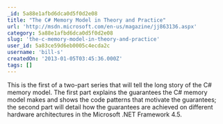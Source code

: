 ```yaml
---
_id: 5a88e1afbd6dca0d5f0d2e08
title: "The C# Memory Model in Theory and Practice"
url: 'http://msdn.microsoft.com/en-us/magazine/jj863136.aspx'
category: 5a88e1afbd6dca0d5f0d2e08
slug: 'the-c-memory-model-in-theory-and-practice'
user_id: 5a83ce59d6eb0005c4ecda2c
username: 'bill-s'
createdOn: '2013-01-05T03:45:36.000Z'
tags: []
---
```


This is the first of a two-part series that will tell the long story of the C# memory model. The first part explains the guarantees the C# memory model makes and shows the code patterns that motivate the guarantees; the second part will detail how the guarantees are achieved on different hardware architectures in the Microsoft .NET Framework 4.5.
